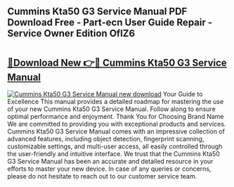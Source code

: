 ## Cummins Kta50 G3 Service Manual PDF Download Free - Part-ecn User Guide Repair - Service Owner Edition OfIZ6

# <h2><a href="http://bc32207.oget.top/?id=Cummins+Kta50+G3+Service+Manual">🔗Download New 👉🔴 Cummins Kta50 G3 Service Manual</a></h2>

[![Cummins Kta50 G3 Service Manual new download](https://i.imgur.com/5g1atiW.png)](http://bc32207.oget.top/?id=Cummins+Kta50+G3+Service+Manual)
Your Guide to Excellence This manual provides a detailed roadmap for mastering the use of your new Cummins Kta50 G3 Service Manual. Follow along to ensure optimal performance and enjoyment. Thank You for Choosing Brand Name We are committed to providing you with exceptional products and services. Cummins Kta50 G3 Service Manual comes with an impressive collection of advanced features, including object detection, fingerprint scanning, customizable settings, and multi-user access, all easily controlled through the user-friendly and intuitive interface. We trust that the Cummins Kta50 G3 Service Manual has been an accurate and detailed resource in your efforts to master your new device. In case of any queries or concerns, please do not hesitate to reach out to our customer service team.
